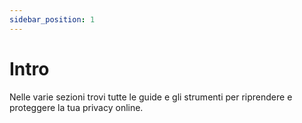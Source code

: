 ```yaml
---
sidebar_position: 1
---
```


# Intro

Nelle varie sezioni trovi tutte le guide e gli strumenti per riprendere e proteggere la tua privacy online.